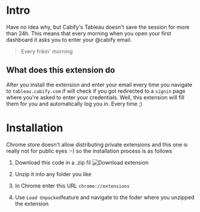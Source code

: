# Intro
Have no idea why, but Cabify's Tableau doesn't save the session for more than 24h. This means that every morning when you open your first dashboard it asks you to enter your @cabify email.

> Every frikin' morning

## What does this extension do

After you install the extension and enter your email every time you navigate to `tableau.cabify.com` if will check if you got redirected to a `signin` page where you're asked to enter your credentials. Well, this extension will fill them for you and automatically log you in. Every time ;)


# Installation

Chrome store doesn't allow distributing private extensions and this one is really not for public eyes :-) so the installation process is as follows

1. Download this code in a .zip fil
![Download extension](../github-assets/download-extension.gif)

2. Unzip it into any folder you like

3. In Chrome enter this URL `chrome://extensions`

4. Use `Load Unpacked`feature and navigate to the foder where you unzipped the extension

